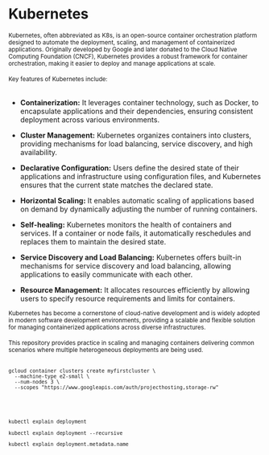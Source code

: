 # Kubernetes

<sub/>
Kubernetes, often abbreviated as K8s, is an open-source container orchestration platform designed to automate the deployment, scaling, and management of containerized applications. Originally developed by Google and later donated to the Cloud Native Computing Foundation (CNCF), Kubernetes provides a robust framework for container orchestration, making it easier to deploy and manage applications at scale. </sub>

<br/>
</br>

<sub/>
Key features of Kubernetes include: </sub>

<br/>
</br>


<sub/> <sub/> <sub/> 

* **Containerization:** It leverages container technology, such as Docker, to encapsulate applications and their dependencies, ensuring consistent deployment across various </sub> environments.  </sub>   </sub> </sub>






* **Cluster Management:** Kubernetes organizes containers into clusters, providing mechanisms for load balancing, service discovery, and high availability. 



* **Declarative Configuration:** Users define the desired state of their applications and infrastructure using configuration files, and Kubernetes ensures that the current state matches the declared state. 


* **Horizontal Scaling:** It enables automatic scaling of applications based on demand by dynamically adjusting the number of running containers. 


* **Self-healing:** Kubernetes monitors the health of containers and services. If a container or node fails, it automatically reschedules and replaces them to maintain the desired state. 


* **Service Discovery and Load Balancing:** Kubernetes offers built-in mechanisms for service discovery and load balancing, allowing applications to easily communicate with each other.  


* **Resource Management:** It allocates resources efficiently by allowing users to specify resource requirements and limits for containers. 



<sub/>
Kubernetes has become a cornerstone of cloud-native development and is widely adopted in modern software development environments, providing a scalable and flexible solution for managing containerized applications across diverse infrastructures.  </sub>


<br/>
</br>

<sub/>
This repository provides practice in scaling and managing containers delivering common scenarios where multiple heterogeneous deployments are being used. </sub>

<br/>
</br>


<sub/>

```
gcloud container clusters create myfirstcluster \
  --machine-type e2-small \
  --num-nodes 3 \
  --scopes "https://www.googleapis.com/auth/projecthosting,storage-rw"
```
</sub>

<br/>
</br>

<sub/>

```
kubectl explain deployment
```
</sub>



<sub/>

```
kubectl explain deployment --recursive
```
</sub>



<sub/>

```
kubectl explain deployment.metadata.name
```
</sub>






